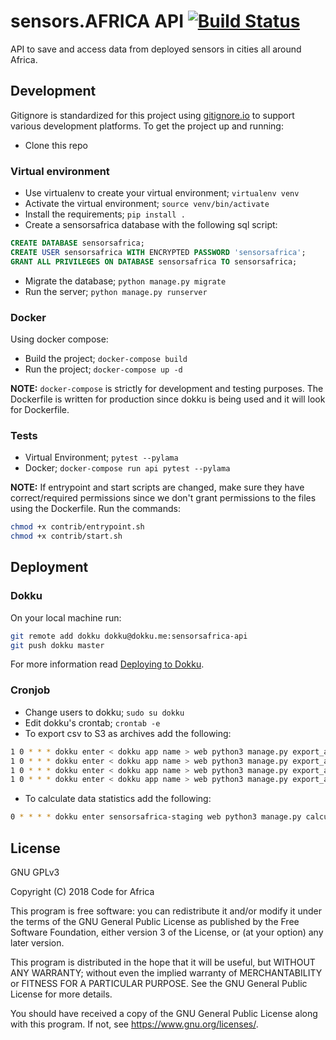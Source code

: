 # sensors.AFRICA API [![Build Status](https://travis-ci.org/CodeForAfricaLabs/sensors.AFRICA-api.svg?branch=master)](https://travis-ci.org/CodeForAfricaLabs/sensors.AFRICA-api)

API to save and access data from deployed sensors in cities all around Africa.

## Development

Gitignore is standardized for this project using [gitignore.io](https://www.gitignore.io/) to support various development platforms.
To get the project up and running:

- Clone this repo

### Virtual environment

- Use virtualenv to create your virtual environment; `virtualenv venv`
- Activate the virtual environment; `source venv/bin/activate`
- Install the requirements; `pip install .`
- Create a sensorsafrica database with the following sql script:

```sql
CREATE DATABASE sensorsafrica;
CREATE USER sensorsafrica WITH ENCRYPTED PASSWORD 'sensorsafrica';
GRANT ALL PRIVILEGES ON DATABASE sensorsafrica TO sensorsafrica;
```

- Migrate the database; `python manage.py migrate`
- Run the server; `python manage.py runserver`

### Docker

Using docker compose:

- Build the project; `docker-compose build`
- Run the project; `docker-compose up -d`

**NOTE:**
`docker-compose` is strictly for development and testing purposes.
The Dockerfile is written for production since dokku is being used and it will look for Dockerfile.

### Tests

- Virtual Environment; `pytest --pylama`
- Docker; `docker-compose run api pytest --pylama`

**NOTE:**
If entrypoint and start scripts are changed, make sure they have correct/required permissions since we don't grant permissions to the files using the Dockerfile.
Run the commands:

```bash
chmod +x contrib/entrypoint.sh
chmod +x contrib/start.sh
```

## Deployment

### Dokku

On your local machine run:

```bash
git remote add dokku dokku@dokku.me:sensorsafrica-api
git push dokku master
```

For more information read [Deploying to Dokku](http://dokku.viewdocs.io/dokku/deployment/application-deployment/#deploying-to-dokku).

### Cronjob

- Change users to dokku; `sudo su dokku`
- Edit dokku's crontab; `crontab -e`
- To export csv to S3 as archives add the following:

```bash
1 0 * * * dokku enter < dokku app name > web python3 manage.py export_as_csv --no_exclude --upload_s3 True  >> /var/log/cron.log 2>&1
1 0 * * * dokku enter < dokku app name > web python3 manage.py export_as_csv --no_exclude --upload_s3 True --type sds011  >> /var/log/cron.log 2>&1
1 0 * * * dokku enter < dokku app name > web python3 manage.py export_as_csv --no_exclude --upload_s3 True --type dht22  >> /var/log/cron.log 2>&1
1 0 * * * dokku enter < dokku app name > web python3 manage.py export_as_csv --no_exclude --upload_s3 True --type dht11  >> /var/log/cron.log 2>&1
```

- To calculate data statistics add the following:

```bash
0 * * * * dokku enter sensorsafrica-staging web python3 manage.py calculate_data_statistics  >> /var/log/cron.log 2>&1
```

## License

GNU GPLv3

Copyright (C) 2018 Code for Africa

This program is free software: you can redistribute it and/or modify
it under the terms of the GNU General Public License as published by
the Free Software Foundation, either version 3 of the License, or
(at your option) any later version.

This program is distributed in the hope that it will be useful,
but WITHOUT ANY WARRANTY; without even the implied warranty of
MERCHANTABILITY or FITNESS FOR A PARTICULAR PURPOSE. See the
GNU General Public License for more details.

You should have received a copy of the GNU General Public License
along with this program. If not, see <https://www.gnu.org/licenses/>.
